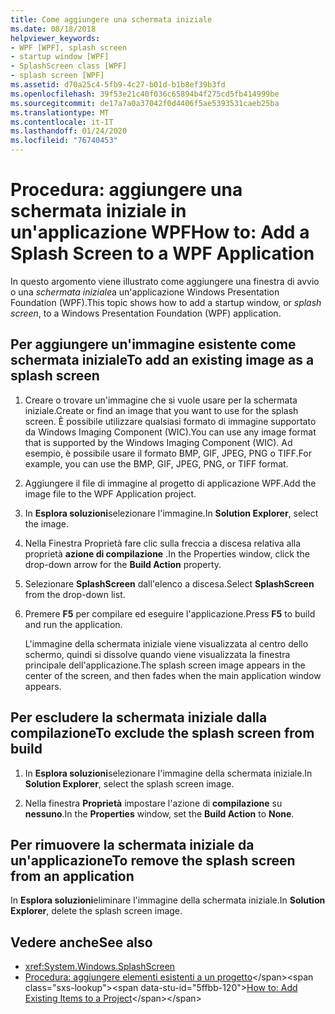 ```yaml
---
title: Come aggiungere una schermata iniziale
ms.date: 08/18/2018
helpviewer_keywords:
- WPF [WPF], splash screen
- startup window [WPF]
- SplashScreen class [WPF]
- splash screen [WPF]
ms.assetid: d70a25c4-5fb9-4c27-b01d-b1b8ef39b3fd
ms.openlocfilehash: 39f53e21c40f036c65894b4f275cd5fb414999be
ms.sourcegitcommit: de17a7a0a37042f0d4406f5ae5393531caeb25ba
ms.translationtype: MT
ms.contentlocale: it-IT
ms.lasthandoff: 01/24/2020
ms.locfileid: "76740453"
---
```

# <a name="how-to-add-a-splash-screen-to-a-wpf-application"></a><span data-ttu-id="5ffbb-102">Procedura: aggiungere una schermata iniziale in un'applicazione WPF</span><span class="sxs-lookup"><span data-stu-id="5ffbb-102">How to: Add a Splash Screen to a WPF Application</span></span>

<span data-ttu-id="5ffbb-103">In questo argomento viene illustrato come aggiungere una finestra di avvio o una *schermata iniziale*a un'applicazione Windows Presentation Foundation (WPF).</span><span class="sxs-lookup"><span data-stu-id="5ffbb-103">This topic shows how to add a startup window, or *splash screen*, to a Windows Presentation Foundation (WPF) application.</span></span>

## <a name="to-add-an-existing-image-as-a-splash-screen"></a><span data-ttu-id="5ffbb-104">Per aggiungere un'immagine esistente come schermata iniziale</span><span class="sxs-lookup"><span data-stu-id="5ffbb-104">To add an existing image as a splash screen</span></span>

1. <span data-ttu-id="5ffbb-105">Creare o trovare un'immagine che si vuole usare per la schermata iniziale.</span><span class="sxs-lookup"><span data-stu-id="5ffbb-105">Create or find an image that you want to use for the splash screen.</span></span> <span data-ttu-id="5ffbb-106">È possibile utilizzare qualsiasi formato di immagine supportato da Windows Imaging Component (WIC).</span><span class="sxs-lookup"><span data-stu-id="5ffbb-106">You can use any image format that is supported by the Windows Imaging Component (WIC).</span></span> <span data-ttu-id="5ffbb-107">Ad esempio, è possibile usare il formato BMP, GIF, JPEG, PNG o TIFF.</span><span class="sxs-lookup"><span data-stu-id="5ffbb-107">For example, you can use the BMP, GIF, JPEG, PNG, or TIFF format.</span></span>

2. <span data-ttu-id="5ffbb-108">Aggiungere il file di immagine al progetto di applicazione WPF.</span><span class="sxs-lookup"><span data-stu-id="5ffbb-108">Add the image file to the WPF Application project.</span></span>

3. <span data-ttu-id="5ffbb-109">In **Esplora soluzioni**selezionare l'immagine.</span><span class="sxs-lookup"><span data-stu-id="5ffbb-109">In **Solution Explorer**, select the image.</span></span>

4. <span data-ttu-id="5ffbb-110">Nella Finestra Proprietà fare clic sulla freccia a discesa relativa alla proprietà **azione di compilazione** .</span><span class="sxs-lookup"><span data-stu-id="5ffbb-110">In the Properties window, click the drop-down arrow for the **Build Action** property.</span></span>

5. <span data-ttu-id="5ffbb-111">Selezionare **SplashScreen** dall'elenco a discesa.</span><span class="sxs-lookup"><span data-stu-id="5ffbb-111">Select **SplashScreen** from the drop-down list.</span></span>

6. <span data-ttu-id="5ffbb-112">Premere **F5** per compilare ed eseguire l'applicazione.</span><span class="sxs-lookup"><span data-stu-id="5ffbb-112">Press **F5** to build and run the application.</span></span>

     <span data-ttu-id="5ffbb-113">L'immagine della schermata iniziale viene visualizzata al centro dello schermo, quindi si dissolve quando viene visualizzata la finestra principale dell'applicazione.</span><span class="sxs-lookup"><span data-stu-id="5ffbb-113">The splash screen image appears in the center of the screen, and then fades when the main application window appears.</span></span>

## <a name="to-exclude-the-splash-screen-from-build"></a><span data-ttu-id="5ffbb-114">Per escludere la schermata iniziale dalla compilazione</span><span class="sxs-lookup"><span data-stu-id="5ffbb-114">To exclude the splash screen from build</span></span>

1. <span data-ttu-id="5ffbb-115">In **Esplora soluzioni**selezionare l'immagine della schermata iniziale.</span><span class="sxs-lookup"><span data-stu-id="5ffbb-115">In **Solution Explorer**, select the splash screen image.</span></span>

2. <span data-ttu-id="5ffbb-116">Nella finestra **Proprietà** impostare l'azione di **compilazione** su **nessuno**.</span><span class="sxs-lookup"><span data-stu-id="5ffbb-116">In the **Properties** window, set the **Build Action** to **None**.</span></span>

## <a name="to-remove-the-splash-screen-from-an-application"></a><span data-ttu-id="5ffbb-117">Per rimuovere la schermata iniziale da un'applicazione</span><span class="sxs-lookup"><span data-stu-id="5ffbb-117">To remove the splash screen from an application</span></span>

<span data-ttu-id="5ffbb-118">In **Esplora soluzioni**eliminare l'immagine della schermata iniziale.</span><span class="sxs-lookup"><span data-stu-id="5ffbb-118">In **Solution Explorer**, delete the splash screen image.</span></span>

## <a name="see-also"></a><span data-ttu-id="5ffbb-119">Vedere anche</span><span class="sxs-lookup"><span data-stu-id="5ffbb-119">See also</span></span>

- <xref:System.Windows.SplashScreen>
- <span data-ttu-id="5ffbb-120">[Procedura: aggiungere elementi esistenti a un progetto](https://docs.microsoft.com/previous-versions/visualstudio/visual-studio-2010/9f4t9t92(v=vs.100))</span><span class="sxs-lookup"><span data-stu-id="5ffbb-120">[How to: Add Existing Items to a Project](https://docs.microsoft.com/previous-versions/visualstudio/visual-studio-2010/9f4t9t92(v=vs.100))</span></span>
